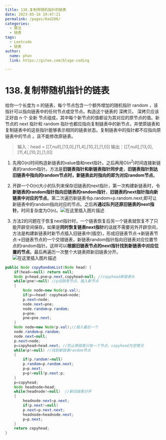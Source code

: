 ```yaml
---
title: 138.复制带随机指针的链表
date: 2023-05-16 19:47:21
permalink: /pages/6ad286/
categories: 
  - 算法
  - 链表
tags: 
  - Leetcode
  - 链表
author: 
  name: phan
  link: https://gitee.com/blage-coding

---
```

# 138.复制带随机指针的链表

给你一个长度为 n 的链表，每个节点包含一个额外增加的随机指针 random ，该指针可以指向链表中的任何节点或空节点。构造这个链表的 深拷贝。 深拷贝应该正好由 n 个 全新 节点组成，其中每个新节点的值都设为其对应的原节点的值。新节点的 next 指针和 random 指针也都应指向复制链表中的新节点，并使原链表和复制链表中的这些指针能够表示相同的链表状态。复制链表中的指针都不应指向原链表中的节点 。且不能修改原链表。

> 输入：head = [[7,null],[13,0],[11,4],[10,2],[1,0]]
> 输出：[[7,null],[13,0],[11,4],[10,2],[1,0]]

1. 先用O(n)时间构造新链表的value值和next指针。之后再用O($n^2$)时间连接新链表的random指针。方法是**旧链表指针和新链表指针同步走**，**旧链表指针到达旧链表中指向的random节点时，新链表此时指向的即为对应random节点**。
2. 开辟一个O(n)大小的队列来保存旧链表的next指针，第一次构建新链表时，令**新链表的random指针指向旧链表的random指针**，**旧链表的next指针指向新链表中对应的节点**。第二次遍历新链表令p.random=p.random.next;即可让新链表中的random指向对应的节点。之后再**通过队列还原旧链表的next指针**。时间复杂度为O(n)。![在这里插入图片描述](https://cdn.staticaly.com/gh/blage-coding/picx-images-hosting@master/20230516/2d3f3e2fecc34ea5a0cc7f988a9edd46.4h9nfycub1k0.webp?x-oss-process=image/watermark,type_d3F5LXplbmhlaQ,shadow_50,text_Q1NETiBA5LiA5ZuiIOeznw==,size_20,color_FFFFFF,t_70,g_se,x_16#pic_center)

3. 方法2的问题在于恢复next指针时，一个链表恢复后另一个链表就恢复不了只能开辟空间保存。如果是**同时恢复链表next指针**的话就不需要另外开辟空间，方法是构建新链表时新节点插入旧链表中(插空)，形成旧链表节点->新链表节点->旧链表节点的一个交错链表，新链表random指针指向旧链表对应位置节点的random指针。这样可以**根据旧链表节点的next指针找到新链表中对应位置的节点**。最后再遍历一次整个大链表把新旧链表分开。
![在这里插入图片描述](https://cdn.staticaly.com/gh/blage-coding/picx-images-hosting@master/20230516/0497cb7e8e4e42a68a4ad8108dd66d11.645s0gsoo2k0.webp?x-oss-process=image/watermark,type_d3F5LXplbmhlaQ,shadow_50,text_Q1NETiBA5LiA5ZuiIOeznw==,size_20,color_FFFFFF,t_70,g_se,x_16#pic_center)

~~~java
public Node copyRandomList(Node head) {
    if(head==null) return null;
    Node p=head,pne=p.next,copyhead=null; //copyhead新链表头
    while(pne!=null) //p旧链表节点。插入新节点
    {
        Node node=new Node(p.val);
        if(p==head) copyhead=node;
        p.next=node;
        node.next=pne;
        node.random=p.random;
        p=pne;
        pne=pne.next;
    }
    Node node=new Node(p.val);//插入最后一个
    node.random=p.random;
    node.next=null;
    p.next=node;
    p=copyhead=head.next; //防止原链表只有一个节点，copyhead为空情况
    while(p!=null) //找到新链表random节点
    {
        if(p.random!=null)
        p.random=p.random.next;
        p=p.next;
        p=p!=null?p.next:p;
    }
    p=copyhead;
    Node headnode=head;
    while(headnode!=null)  //新旧链表分开
    {
        headnode.next=p.next;
        if(p.next!=null)
        p.next=p.next.next;
        headnode=headnode.next;
        p=p.next;
    }
    return copyhead;
}
~~~

